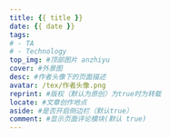 ```yaml
---
title: {{ title }}
date: {{ date }}
tags:
# - TA
# - Technology
top_img: #顶部图片 anzhiyu
cover: #外景图
desc: #作者头像下的页面描述
avatar: /tex/作者头像.png
reprint: #版权（默认为原创）为true时为转载
locate: #文章创作地点
aside: #是否开启侧边栏（默认true）
comment: #显示页面评论模块(默认 true)
---
```

